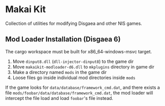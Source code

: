 # Makai Kit

Collection of utilities for modifying Disgaea and other NIS games.

## Mod Loader Installation (Disgaea 6)

The cargo workspace must be built for x86_64-windows-msvc target.

1. Move `dinput8.dll` (`dll-injector-dinput8`) to the game dir
2. Move `makaikit-modloader-d6.dll` to `mkplugins` directory in game dir
3. Make a directory named `mods` in the game dir
4. Loose files go inside individual mod directories inside `mods`

If the game looks for `data/database/framework_cmd.dat`, and there exists a file
`mods/foobar/data/database/framework_cmd.dat`, the mod loader will intercept the
file load and load `foobar`'s file instead.
